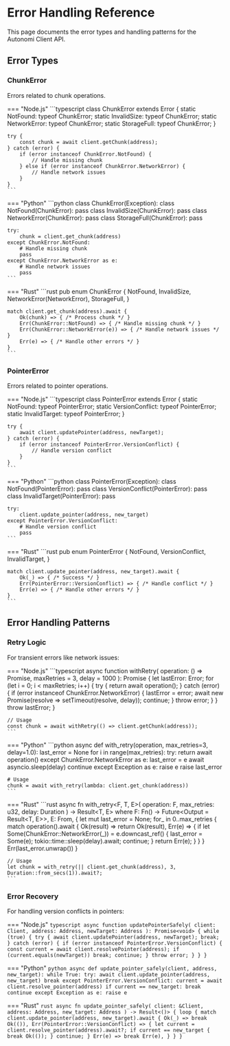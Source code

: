 # Error Handling Reference

This page documents the error types and handling patterns for the Autonomi Client API.

## Error Types

### ChunkError

Errors related to chunk operations.

\=== "Node.js" \`\`\`typescript class ChunkError extends Error { static NotFound: typeof ChunkError; static InvalidSize: typeof ChunkError; static NetworkError: typeof ChunkError; static StorageFull: typeof ChunkError; }

````
try {
    const chunk = await client.getChunk(address);
} catch (error) {
    if (error instanceof ChunkError.NotFound) {
        // Handle missing chunk
    } else if (error instanceof ChunkError.NetworkError) {
        // Handle network issues
    }
}
```
````

\=== "Python" \`\`\`python class ChunkError(Exception): class NotFound(ChunkError): pass class InvalidSize(ChunkError): pass class NetworkError(ChunkError): pass class StorageFull(ChunkError): pass

````
try:
    chunk = client.get_chunk(address)
except ChunkError.NotFound:
    # Handle missing chunk
    pass
except ChunkError.NetworkError as e:
    # Handle network issues
    pass
```
````

\=== "Rust" \`\`\`rust pub enum ChunkError { NotFound, InvalidSize, NetworkError(NetworkError), StorageFull, }

````
match client.get_chunk(address).await {
    Ok(chunk) => { /* Process chunk */ }
    Err(ChunkError::NotFound) => { /* Handle missing chunk */ }
    Err(ChunkError::NetworkError(e)) => { /* Handle network issues */ }
    Err(e) => { /* Handle other errors */ }
}
```
````

### PointerError

Errors related to pointer operations.

\=== "Node.js" \`\`\`typescript class PointerError extends Error { static NotFound: typeof PointerError; static VersionConflict: typeof PointerError; static InvalidTarget: typeof PointerError; }

````
try {
    await client.updatePointer(address, newTarget);
} catch (error) {
    if (error instanceof PointerError.VersionConflict) {
        // Handle version conflict
    }
}
```
````

\=== "Python" \`\`\`python class PointerError(Exception): class NotFound(PointerError): pass class VersionConflict(PointerError): pass class InvalidTarget(PointerError): pass

````
try:
    client.update_pointer(address, new_target)
except PointerError.VersionConflict:
    # Handle version conflict
    pass
```
````

\=== "Rust" \`\`\`rust pub enum PointerError { NotFound, VersionConflict, InvalidTarget, }

````
match client.update_pointer(address, new_target).await {
    Ok(_) => { /* Success */ }
    Err(PointerError::VersionConflict) => { /* Handle conflict */ }
    Err(e) => { /* Handle other errors */ }
}
```
````

## Error Handling Patterns

### Retry Logic

For transient errors like network issues:

\=== "Node.js" \`\`\`typescript async function withRetry( operation: () => Promise, maxRetries = 3, delay = 1000 ): Promise { let lastError: Error; for (let i = 0; i < maxRetries; i++) { try { return await operation(); } catch (error) { if (error instanceof ChunkError.NetworkError) { lastError = error; await new Promise(resolve => setTimeout(resolve, delay)); continue; } throw error; } } throw lastError; }

````
// Usage
const chunk = await withRetry(() => client.getChunk(address));
```
````

\=== "Python" \`\`\`python async def with\_retry(operation, max\_retries=3, delay=1.0): last\_error = None for i in range(max\_retries): try: return await operation() except ChunkError.NetworkError as e: last\_error = e await asyncio.sleep(delay) continue except Exception as e: raise e raise last\_error

````
# Usage
chunk = await with_retry(lambda: client.get_chunk(address))
```
````

\=== "Rust" \`\`\`rust async fn with\_retry\<F, T, E>( operation: F, max\_retries: u32, delay: Duration ) -> Result\<T, E> where F: Fn() -> Future\<Output = Result\<T, E>>, E: From, { let mut last\_error = None; for\_ in 0..max\_retries { match operation().await { Ok(result) => return Ok(result), Err(e) => { if let Some(ChunkError::NetworkError(\_)) = e.downcast\_ref() { last\_error = Some(e); tokio::time::sleep(delay).await; continue; } return Err(e); } } } Err(last\_error.unwrap()) }

````
// Usage
let chunk = with_retry(|| client.get_chunk(address), 3, Duration::from_secs(1)).await?;
```
````

### Error Recovery

For handling version conflicts in pointers:

\=== "Node.js" `typescript async function updatePointerSafely( client: Client, address: Address, newTarget: Address ): Promise<void> { while (true) { try { await client.updatePointer(address, newTarget); break; } catch (error) { if (error instanceof PointerError.VersionConflict) { const current = await client.resolvePointer(address); if (current.equals(newTarget)) break; continue; } throw error; } } }`

\=== "Python" `python async def update_pointer_safely(client, address, new_target): while True: try: await client.update_pointer(address, new_target) break except PointerError.VersionConflict: current = await client.resolve_pointer(address) if current == new_target: break continue except Exception as e: raise e`

\=== "Rust" `rust async fn update_pointer_safely( client: &Client, address: Address, new_target: Address ) -> Result<()> { loop { match client.update_pointer(address, new_target).await { Ok(_) => break Ok(()), Err(PointerError::VersionConflict) => { let current = client.resolve_pointer(address).await?; if current == new_target { break Ok(()); } continue; } Err(e) => break Err(e), } } }`
